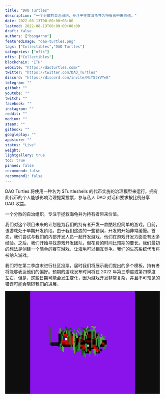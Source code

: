 ```yaml
---
title: "DAO Turtles"
description: "一个分散的自治组织，专注于拯救海龟并为持有者带来价值。"
date: 2022-08-13T00:00:00+08:00
lastmod: 2022-08-13T00:00:00+08:00
draft: false
authors: ["boogArno"]
featuredImage: "dao-turtles.png"
tags: ["Collectibles","DAO Turtles"]
categories: ["nfts"]
nfts: ["Collectibles"]
blockchain: "ETH"
website: "https://daoturtles.com/"
twitter: "https://twitter.com/DAO_Turtles"
discord: "https://discord.com/invite/McT5tYVYeB"
telegram: ""
github: ""
youtube: ""
twitch: ""
facebook: ""
instagram: ""
reddit: ""
medium: ""
steam: ""
gitbook: ""
googleplay: ""
appstore: ""
status: "Live"
weight: 
lightgallery: true
toc: true
pinned: false
recommend: false
recommend1: false
---
```

<p>DAO Turtles 将使用一种名为 $Turtleshells 的代币实施的治理模型来运行。拥有此代币的个人能够影响治理提案投票，参与私人 DAO 对话和要求按比例分享 DAO 收益。</p>

一个分散的自治组织，专注于拯救海龟并为持有者带来价值。

我们对这个项目未来的计划是为我们的持有者开发一款酷炫但简单的游戏。目前，该游戏处于早期开发阶段。由于我们这边的一些错误，开发的开始非常缓慢。首先，我们尝试与我们的内部开发人员一起开发游戏，他们在游戏开发方面没有太多经验。之后，我们开始寻找游戏开发团队，但花费的时间比预期的要长。我们最初的想法是创建一个简单的赛车游戏，让海龟可以相互竞争。我们的生态系统代币将被纳入游戏。

我们将在第二季度末进行社区投票，届时我们将展示我们提出的多个模板，持有者将能够表达他们的偏好。预期的游戏发布时间将在 2022 年第三季度或第四季度左右，但是，这些日期可能会发生变化，因为游戏开发非常复杂，并且不可预见的错误可能会阻碍我们的进展。

![daoturtles-dapp-collectibles-ethereum-image2_d1647fa3790e0ba8707f3fa99b90f872](daoturtles-dapp-collectibles-ethereum-image2_d1647fa3790e0ba8707f3fa99b90f872.png)
